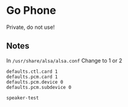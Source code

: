 # Go Phone
Private, do not use!


## Notes
In `/usr/share/alsa/alsa.conf`
Change to 1 or 2

```
defaults.ctl.card 1
defaults.pcm.card 1
defaults.pcm.device 0
defaults.pcm.subdevice 0
```

`speaker-test`
